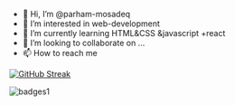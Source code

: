 - 👋 Hi, I’m @parham-mosadeq
- 👀 I’m interested in web-development
- 🌱 I’m currently learning HTML&CSS &javascript +react
- 💞️ I’m looking to collaborate on ...
- 📫 How to reach me 

<!---
parham-mosadeq/parham-mosadeq is a ✨ special ✨ repository because its `README.md` (this file) appears on your GitHub profile.
You can click the Preview link to take a look at your changes.
--->
[![GitHub Streak](https://github-readme-streak-stats.herokuapp.com/?user=parham-mosadeq)](https://git.io/streak-stats)


![badges1](https://dev-to-uploads.s3.amazonaws.com/uploads/articles/6n8fc8zw8pawxveffitx.png)
